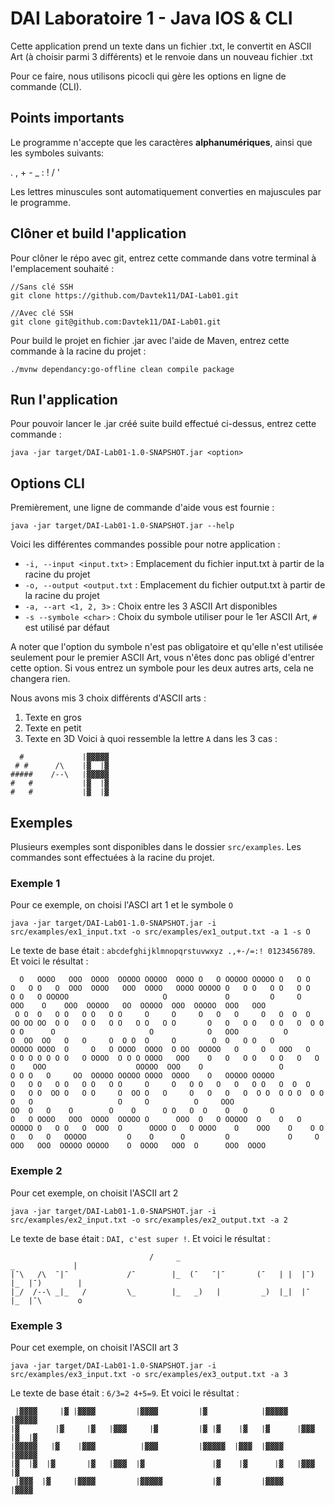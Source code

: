 # DAI Laboratoire 1 - Java IOS & CLI

Cette application prend un texte dans un fichier .txt, le convertit en ASCII Art (à choisir parmi 3 différents) et le renvoie
dans un nouveau fichier .txt

Pour ce faire, nous utilisons picocli qui gère les options en ligne de commande (CLI).

## Points importants

Le programme n'accepte que les caractères **alphanumériques**, ainsi que les symboles suivants:

. , + - _ : ! / '

Les lettres minuscules sont automatiquement converties en majuscules par le programme.

## Clôner et build l'application

Pour clôner le répo avec git, entrez cette commande dans votre terminal à l'emplacement souhaité :
```
//Sans clé SSH
git clone https://github.com/Davtek11/DAI-Lab01.git

//Avec clé SSH
git clone git@github.com:Davtek11/DAI-Lab01.git
```

Pour build le projet en fichier .jar avec l'aide de Maven, entrez cette commande à la racine du projet :
```
./mvnw dependancy:go-offline clean compile package
```

## Run l'application

Pour pouvoir lancer le .jar créé suite build effectué ci-dessus, entrez cette commande :
```
java -jar target/DAI-Lab01-1.0-SNAPSHOT.jar <option>
```

## Options CLI

Premièrement, une ligne de commande d'aide vous est fournie :
```
java -jar target/DAI-Lab01-1.0-SNAPSHOT.jar --help
```

Voici les différentes commandes possible pour notre application :
- `-i, --input <input.txt>` : Emplacement du fichier input.txt à partir de la racine du projet
- `-o, --output <output.txt` : Emplacement du fichier output.txt à partir de la racine du projet
- `-a, --art <1, 2, 3>` : Choix entre les 3 ASCII Art disponibles
-  `-s --symbole <char>` : Choix du symbole utiliser pour le 1er ASCII Art, `#` est utilisé par défaut

A noter que l'option du symbole n'est pas obligatoire et qu'elle n'est utilisée seulement pour le premier
ASCII Art, vous n'êtes donc pas obligé d'entrer cette option. Si vous entrez un symbole pour les deux autres
arts, cela ne changera rien.

Nous avons mis 3 choix différents d'ASCII arts :
1. Texte en gros
2. Texte en petit
3. Texte en 3D
Voici à quoi ressemble la lettre `A` dans les 3 cas :

```
  #             |▓▓▓▓▓ 
 # #      /\    |▓  |▓ 
#####    /--\   |▓▓▓▓▓ 
#   #           |▓  |▓ 
#   #           |▓  |▓ 

```

## Exemples

Plusieurs exemples sont disponibles dans le dossier `src/examples`. Les commandes sont effectuées à la racine du projet.

### Exemple 1

Pour ce exemple, on choisi l'ASCI art 1 et le symbole `O`
```
java -jar target/DAI-Lab01-1.0-SNAPSHOT.jar -i src/examples/ex1_input.txt -o src/examples/ex1_output.txt -a 1 -s O
```
Le texte de base était : `abcdefghijklmnopqrstuvwxyz .,+-/=:! 0123456789`. Et voici le résultat :
```
  O   OOOO   OOO  OOOO  OOOOO OOOOO  OOOO O   O OOOOO OOOOO O   O O     O   O O   O  OOO  OOOO   OOO  OOOO   OOOO OOOOO O   O O   O O   O O   O O   O OOOOO                     O             O         O     O          OOO    O    OOO  OOOOO   OO  OOOOO  OOO  OOOOO  OOO   OOO  
 O O  O   O O   O O   O O     O     O     O   O   O     O   O  O  O     OO OO OO  O O   O O   O O   O O   O O       O   O   O O   O O   O  O O   O O      O                     O            O   OOO          O         O  OO  OO   O   O     O  O O  O     O        O  O   O O   O 
OOOOO OOOO  O     O   O OOOO  OOOO  O OO  OOOOO   O     O   OOO   O     O O O O O O O   O OOOO  O O O OOOO   OOO    O   O   O O   O O   O   O     O    OOO                    OOOOO  OOO    O                 O         O O O   O     OO  OOOOO OOOOO OOOO  OOOO    O   OOOOO OOOOO 
O   O O   O O   O O   O O     O     O   O O   O   O   O O   O  O  O     O   O O  OO O   O O     O  OO O   O     O   O   O   O  O O  O O O  O O    O   O                   O     O          O     OOO                    OO  O   O    O        O    O      O O   O  O    O   O     O 
O   O OOOO   OOO  OOOO  OOOOO O      OOO  O   O OOOOO  O    O   O OOOOO O   O O   O  OOO  O      OOOO O   O OOOO    O    OOO    O    O O  O   O   O   OOOOO         O    O      O         O             O     O          OOO   OOO  OOOOO OOOOO    O  OOOO   OOO  O      OOO  OOOO  
```

### Exemple 2

Pour cet exemple, on choisit l'ASCII art 2
```
java -jar target/DAI-Lab01-1.0-SNAPSHOT.jar -i src/examples/ex2_input.txt -o src/examples/ex2_output.txt -a 2
```
Le texte de base était : `DAI, c'est super !`. Et voici le résultat :
```
                               /     _                                  _             |   
|¯\   /\  ¯|¯             /¯        |_  (¯   ¯|¯       (¯   | |  |¯)   |_  |¯)        |   
|_/  /--\ _|_   /         \_        |_   _)   |         _)  |_|  |¯    |_  |¯\        o   

```

### Exemple 3

Pour cet exemple, on choisit l'ASCII art 3
```
java -jar target/DAI-Lab01-1.0-SNAPSHOT.jar -i src/examples/ex3_input.txt -o src/examples/ex3_output.txt -a 3
```
Le texte de base était : `6/3=2 4+5=9`. Et voici le résultat :
```
 |▓▓▓▓     |▓ |▓▓▓▓         |▓▓▓▓         |▓            |▓▓▓▓▓        |▓▓▓▓▓ 
|▓        |▓     |▓   |▓▓▓     |▓         |▓ |▓    |▓   |▓      |▓▓▓  |▓  |▓ 
|▓▓▓▓▓   |▓    |▓▓▓          |▓▓▓         |▓▓▓▓▓  |▓▓▓  |▓▓▓▓         |▓▓▓▓▓ 
|▓  |▓  |▓       |▓   |▓▓▓  |▓               |▓    |▓      |▓   |▓▓▓      |▓ 
 |▓▓▓  |▓     |▓▓▓▓         |▓▓▓▓▓           |▓         |▓▓▓▓         |▓▓▓▓  

```
